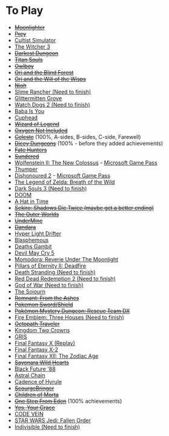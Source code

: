 <!-- TITLE: Games To Play -->
<!-- SUBTITLE: Some games that SuperCoins should play and potentially stream -->
# To Play
* [~~Moonlighter~~](https://store.steampowered.com/app/606150/Moonlighter/)
* [~~Prey~~](https://store.steampowered.com/app/480490/Prey/)
* [Cultist Simulator](https://store.steampowered.com/app/718670/Cultist_Simulator/)
* [The Witcher 3](https://store.steampowered.com/app/292030/The_Witcher_3_Wild_Hunt/)
* [~~Darkest Dungeon~~](https://store.steampowered.com/app/262060/Darkest_Dungeon/)
* [~~Titan Souls~~](https://store.steampowered.com/app/297130/Titan_Souls/)
* [~~Owlboy~~](https://store.steampowered.com/app/115800/Owlboy/)
* [~~Ori and the Blind Forest~~](https://store.steampowered.com/app/387290/Ori_and_the_Blind_Forest_Definitive_Edition/)
* [~~Ori and the Will of the Wisps~~](https://store.steampowered.com/app/1057090/Ori_and_the_Will_of_the_Wisps/)
* [~~Nioh~~](https://store.steampowered.com/app/485510/Nioh_Complete_Edition___Complete_Edition/)
* [Slime Rancher (Need to finish)](https://store.steampowered.com/app/433340/Slime_Rancher/)
* [Glittermitten Grove](https://en.wikipedia.org/wiki/Spoiler_(media))
* [Watch Dogs 2 (Need to finish)](https://store.steampowered.com/app/447040/Watch_Dogs_2/)
* [Baba Is You](https://store.steampowered.com/app/736260/Baba_Is_You/)
* [Cuphead](https://store.steampowered.com/app/268910/Cuphead/)
* [~~Wizard of Legend~~](https://store.steampowered.com/app/445980/Wizard_of_Legend/)
* [~~Oxygen Not Included~~](https://store.steampowered.com/app/457140/Oxygen_Not_Included/)
* [~~Celeste~~](https://store.steampowered.com/app/504230/Celeste/) (100%, A-sides, B-sides, C-side, Farewell)
* [~~Dicey Dungeons~~](https://store.steampowered.com/app/861540/Dicey_Dungeons/) (100% - before they added achievements)
* [~~Fate Hunters~~](https://store.steampowered.com/app/920680/Fate_Hunters/)
* [~~Sundered~~](https://store.steampowered.com/app/535480/Sundered_Eldritch_Edition/)
* [Wolfenstein II: The New Colossus](https://store.steampowered.com/app/612880/Wolfenstein_II_The_New_Colossus/) - [Microsoft Game Pass](https://www.xbox.com/en-GB/xbox-game-pass/pc-games)
* [Thumper](https://store.steampowered.com/app/356400/Thumper/)
* [Dishonoured 2](https://store.steampowered.com/app/403640/Dishonored_2/) - [Microsoft Game Pass](https://www.xbox.com/en-GB/xbox-game-pass/pc-games)
* [The Legend of Zelda: Breath of the Wild](https://www.nintendo.com/games/detail/the-legend-of-zelda-breath-of-the-wild-switch/)
* [Dark Souls 3 (Need to finish)](https://store.steampowered.com/app/374320/DARK_SOULS_III/)
* [DOOM](https://store.steampowered.com/app/379720/DOOM/)
* [A Hat in Time](https://store.steampowered.com/app/253230/A_Hat_in_Time/)
* [~~Sekiro: Shadows Die Twice (maybe get a better ending)~~](https://store.steampowered.com/app/814380/Sekiro_Shadows_Die_Twice/)
* [~~The Outer Worlds~~](https://store.steampowered.com/app/578650/The_Outer_Worlds/)
* [~~UnderMine~~](https://store.steampowered.com/app/656350/UnderMine/)
* [~~Dandara~~](https://store.steampowered.com/app/612390/Dandara_Trials_of_Fear_Edition/)
* [Hyper Light Drifter](https://store.steampowered.com/app/257850/Hyper_Light_Drifter/)
* [Blasphemous](https://store.steampowered.com/app/774361/Blasphemous/)
* [Deaths Gambit](https://store.steampowered.com/app/356650/Deaths_Gambit/)
* [Devil May Cry 5](https://store.steampowered.com/app/601150/Devil_May_Cry_5/)
* [Momodora: Reverie Under The Moonlight](https://store.steampowered.com/app/428550/Momodora_Reverie_Under_The_Moonlight/)
* [Pillars of Eternity II: Deadfire](https://store.steampowered.com/app/560130/Pillars_of_Eternity_II_Deadfire/)
* [Death Stranding (Need to finish)](https://store.steampowered.com/app/1190460/Death_Stranding/)
* [Red Dead Redemption 2 (Need to finish)](https://www.rockstargames.com/reddeadredemption2/pc)
* [God of War (Need to finish)](https://godofwar.playstation.com/)
* [The Sojourn](https://store.steampowered.com/app/794960/The_Sojourn/)
* [~~Remnant: From the Ashes~~](https://store.steampowered.com/app/617290/Remnant_From_the_Ashes/)
* [~~Pokemon Sword/Shield~~](https://swordshield.pokemon.com/en-gb/)
* [~~Pokémon Mystery Dungeon: Rescue Team DX~~](https://www.nintendo.co.uk/Games/Nintendo-Switch/Pokemon-Mystery-Dungeon-Rescue-Team-DX-1695693.html)
* [Fire Emblem: Three Houses (Need to finish)](https://www.nintendo.co.uk/Games/Nintendo-Switch/Fire-Emblem-Three-Houses-1175482.html)
* [~~Octopath Traveler~~](https://store.steampowered.com/app/921570/OCTOPATH_TRAVELER/)
* [Kingdom Two Crowns](https://store.steampowered.com/app/701160/Kingdom_Two_Crowns/)
* [GRIS](https://store.steampowered.com/app/683320/GRIS/)
* [Final Fantasy X (Replay)](https://store.steampowered.com/app/359870/FINAL_FANTASY_XX2_HD_Remaster/)
* [Final Fantasy X-2](https://store.steampowered.com/app/359870/FINAL_FANTASY_XX2_HD_Remaster/)
* [Final Fantasy XII: The Zodiac Age](https://store.steampowered.com/app/595520/FINAL_FANTASY_XII_THE_ZODIAC_AGE/)
* [~~Sayonara Wild Hearts~~](https://store.steampowered.com/app/1122720/Sayonara_Wild_Hearts/)
* [Black Future '88](https://store.steampowered.com/app/751820/Black_Future_88/)
* [Astral Chain](https://www.nintendo.com/games/detail/astral-chain-switch/)
* [Cadence of Hyrule](https://www.nintendo.co.uk/Games/Nintendo-Switch-download-software/Cadence-of-Hyrule-Crypt-of-the-NecroDancer-Featuring-The-Legend-of-Zelda-1533129.html)
* [~~ScourgeBringer~~](https://store.steampowered.com/app/1037020/ScourgeBringer/)
* [~~Children of Morta~~](https://store.steampowered.com/app/330020/Children_of_Morta/)
* [~~One Step From Eden~~](https://store.steampowered.com/app/960690/One_Step_From_Eden/) (100% achievements)
* [~~Yes, Your Grace~~](https://store.steampowered.com/app/1115690/Yes_Your_Grace/)
* [CODE VEIN](https://store.steampowered.com/app/678960/CODE_VEIN/)
* [STAR WARS Jedi: Fallen Order](https://store.steampowered.com/app/1172380/STAR_WARS_Jedi_Fallen_Order/)
* [Indivisible (Need to finish)](https://store.steampowered.com/app/421170/Indivisible/)